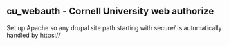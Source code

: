 ## cu_webauth - Cornell University web authorize

Set up Apache so any drupal site path starting with
secure/
is automatically handled by https://

